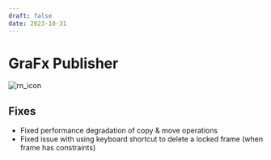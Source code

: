 ```yaml
---
draft: false
date: 2023-10-31
---
```


# GraFx Publisher

![rn_icon](/assets/CHILI_publisher_RGB.svg)

## Fixes

- Fixed performance degradation of copy & move operations
- Fixed issue with using keyboard shortcut to delete a locked frame (when frame has constraints)
